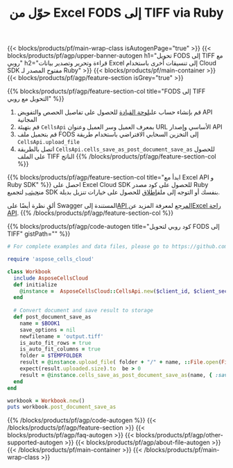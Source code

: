 ﻿---
title:  حوّل من Excel FODS إلى TIFF via Ruby
description: إنشاء ملفات Excel أو تحريرها أو تحويلها باستخدام REST API & Open Source Ruby SDK
url: /ar/ruby/conversion/fods-to-tiff/
family: cells
platformtag: ruby
feature: conversion
informat: FODS
outformat: TIFF
platform: Ruby
otherformats: XLSM XLTX MHTML FODS TXT XML XLSX XLSB MD DIF TIFF XPS CSV TSV PDF XLTM 
---
{{< blocks/products/pf/main-wrap-class isAutogenPage="true" >}}
{{< blocks/products/pf/agp/upper-banner-autogen h1="تحويل FODS إلى TIFF مع روبي" h2="قراءة وتحرير وتصدير بيانات Excel إلى تنسيقات أخرى باستخدام Cloud SDK مفتوح المصدر لـ Ruby" >}}
{{< blocks/products/pf/main-container >}}
{{< blocks/products/pf/agp/feature-section isGrey="true" >}}

{{% blocks/products/pf/agp/feature-section-col title="FODS إلى TIFF التحويل مع روبي" %}}
1.  قم بإنشاء حساب على<a href="https://dashboard.aspose.cloud/">لوحة القيادة</a> للحصول على تفاصيل الحصص والتفويض API المجانية
1. قم بتهيئة ```CellsApi``` بمعرف العميل وسر العميل وعنوان URL الأساسي وإصدار API
1. قم بتحميل ملف FODS إلى التخزين السحابي الافتراضي باستخدام طريقة ```CellsApi.upload_file```
1. اتصل بالطريقة ```CellsApi.cells_save_as_post_document_save_as``` للحصول على الملف TIFF الناتج
{{% /blocks/products/pf/agp/feature-section-col %}}

{{% blocks/products/pf/agp/feature-section-col title="ابدأ مع Excel API و Ruby SDK" %}}
 احصل على Excel Cloud SDK للحصول على كود مصدر Ruby من[جيثب](https://github.com/aspose-cells-cloud/aspose-cells-cloud-ruby) لتجميع SDK بنفسك أو التوجه إلى ملف[إطلاق](https://releases.aspose.cloud/) للحصول على خيارات تنزيل بديلة.

 ألقِ نظرة أيضًا على Swagger المستندة إلى[API المرجع](https://apireference.aspose.cloud/cells/) لمعرفة المزيد عن[Excel راحة API](https://products.aspose.cloud/cells/curl/).
{{% /blocks/products/pf/agp/feature-section-col %}}

{{% blocks/products/pf/agp/code-autogen title="كود روبي لتحويل FODS إلى TIFF" gistPath="" %}}
```ruby
# For complete examples and data files, please go to https://github.com/aspose-cells-cloud/aspose-cells-cloud-ruby

require 'aspose_cells_cloud'

class Workbook
  include AsposeCellsCloud
  def initialize
    @instance =  AsposeCellsCloud::CellsApi.new($client_id, $client_secret, $api_version, $baseurl) 
  end
  
  # Convert document and save result to storage
  def post_document_save_as
    name = $BOOK1
    save_options = nil
    newfilename = 'output.tiff'
    is_auto_fit_rows = true
    is_auto_fit_columns = true
    folder = $TEMPFOLDER
    result = @instance.upload_file( folder + "/" + name, ::File.open(File.expand_path("data/" + name), "r") {|io| io.read(io.size) })
    expect(result.uploaded.size).to  be > 0
    result = @instance.cells_save_as_post_document_save_as(name, { :save_options=>save_options, :newfilename=>(folder + "/" + newfilename), :is_auto_fit_rows=>is_auto_fit_rows, :is_auto_fit_columns=>is_auto_fit_columns, :folder=>folder})
  end
end

workbook = Workbook.new()
puts workbook.post_document_save_as
```
{{% /blocks/products/pf/agp/code-autogen %}}
{{< /blocks/products/pf/agp/feature-section >}}
{{< blocks/products/pf/agp/faq-autogen >}}
{{< blocks/products/pf/agp/other-supported-autogen >}}
{{< blocks/products/pf/agp/about-file-autogen >}}
{{< /blocks/products/pf/main-container >}}
{{< /blocks/products/pf/main-wrap-class >}}